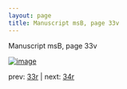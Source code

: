 ```yaml
---
layout: page
title: Manuscript msB, page 33v
---
```


Manuscript msB, page 33v

[![image](http://www.homermultitext.org/iipsrv?OBJ=IIP,1.0&FIF=/project/homer/pyramidal/deepzoom/hmt/vbbifolio/v1/vb_33v_34r.tif&WID=100&CVT=JPEG)](http://www.homermultitext.org/ict2/?urn=urn:cite2:hmt:vbbifolio.v1:vb_33v_34r)

prev:  [33r](../33r) | next:  [34r](../34r)

